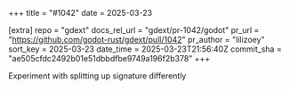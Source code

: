 +++
title = "#1042"
date = 2025-03-23

[extra]
repo = "gdext"
docs_rel_url = "gdext/pr-1042/godot"
pr_url = "https://github.com/godot-rust/gdext/pull/1042"
pr_author = "lilizoey"
sort_key = 2025-03-23
date_time = 2025-03-23T21:56:40Z
commit_sha = "ae505cfdc2492b01e51dbbdfbe9749a196f2b378"
+++

Experiment with splitting up signature differently
